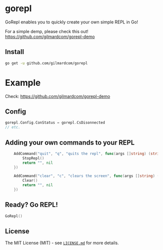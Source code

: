# gorepl

GoRepl enables you to quickly create your own simple REPL in Go!

For a simple demp, please check this out! https://github.com/gilmardcom/gorepl-demo

## Install

```bash
go get -u github.com/gilmardcom/gorepl
```

# Example

Check: https://github.com/gilmardcom/gorepl-demo

## Config

```go
gorepl.Config.ConStatus = gorepl.CsDisonnected
// etc.
```

## Adding your own commands to your REPL

```go
	AddCommand("quit", "q", "quits the repl", func(args []string) (string, error) {
		StopRepl()
		return "", nil
	})

	AddCommand("clear", "c", "clears the screen", func(args []string) (string, error) {
		Clear()
		return "", nil
	})
```

## Ready? Go REPL!

```go
GoRepl()
```

## License

The MIT License (MIT) - see [`LICENSE.md`](https://github.com/gilmardcom/gorepl/LICENSE.md) for more details.


